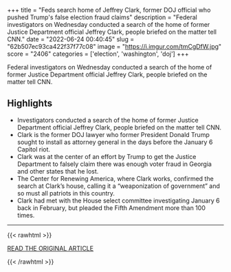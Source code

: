+++
title = "Feds search home of Jeffrey Clark, former DOJ official who pushed Trump's false election fraud claims"
description = "Federal investigators on Wednesday conducted a search of the home of former Justice Department official Jeffrey Clark, people briefed on the matter tell CNN."
date = "2022-06-24 00:40:45"
slug = "62b507ec93ca422f37f77c08"
image = "https://i.imgur.com/tmCgDfW.jpg"
score = "2406"
categories = ['election', 'washington', 'doj']
+++

Federal investigators on Wednesday conducted a search of the home of former Justice Department official Jeffrey Clark, people briefed on the matter tell CNN.

## Highlights

- Investigators conducted a search of the home of former Justice Department official Jeffrey Clark, people briefed on the matter tell CNN.
- Clark is the former DOJ lawyer who former President Donald Trump sought to install as attorney general in the days before the January 6 Capitol riot.
- Clark was at the center of an effort by Trump to get the Justice Department to falsely claim there was enough voter fraud in Georgia and other states that he lost.
- The Center for Renewing America, where Clark works, confirmed the search at Clark’s house, calling it a “weaponization of government” and so must all patriots in this country.
- Clark had met with the House select committee investigating January 6 back in February, but pleaded the Fifth Amendment more than 100 times.

---

{{< rawhtml >}}
  <p class="article-category">
    <a target="_blank" href="https://www.cnn.com/2022/06/23/politics/jeffrey-clark/index.html">READ THE ORIGINAL ARTICLE</a>
  </p>
{{< /rawhtml >}}
